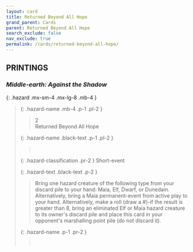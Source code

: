 ```yaml
---
layout: card
title: Returned Beyond All Hope
grand_parent: Cards
parent: Returned Beyond All Hope
search_exclude: false
nav_exclude: true
permalink: /cards/returned-beyond-all-hope/
---
```


## PRINTINGS


### _Middle-earth: Against the Shadow_

{: .hazard .mx-sm-4 .mx-lg-8 .mb-4 }
> {: .hazard-name .mb-4 .p-1 .pl-2 }
> > <div class="hazard-mp">2</div>
> > <div class="card-name">Returned Beyond All Hope</div>
>
> {: .hazard-name .black-text .p-1 .pl-2 }
> > &nbsp;
>
> {: .hazard-classification .pr-2 }
> Short-event
>
> {: .hazard-text .black-text .p-2 }
> > Bring one hazard creature of the following type from your discard pile to your hand: Maia, Elf, Dwarf, or Dunedain. Alternatively, bring a Maia permanent-event from active play to your hand. Alternatively, make a roll (draw a #)-if the result is greater than 8, bring an eliminated Elf or Maia hazard creature to its owner's discard pile and place this card in your opponent's marshalling point pile (do not discard it). 
>
> {: .hazard-name .p-1 .pr-2 }
> > <div class="card-shield"></div>
> > <div class="card-corruption">&nbsp;</div>

